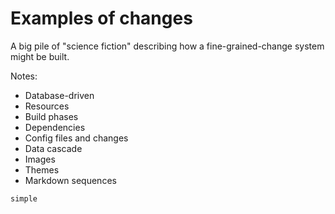 # Examples of changes

A big pile of "science fiction" describing how a fine-grained-change system might be built.

Notes:

- Database-driven
- Resources
- Build phases
- Dependencies
- Config files and changes
- Data cascade
- Images
- Themes
- Markdown sequences

```{toctree}
simple
```

